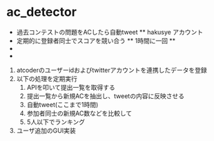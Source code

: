 # ac_detector

* 過去コンテストの問題をACしたら自動tweet
** hakusye アカウント
* 定期的に登録者同士でスコアを競い合う
** 1時間に一回
** 
*
*

1. atcoderのユーザーidおよびtwitterアカウントを連携したデータを登録
2. 以下の処理を定期実行
    1. APIを叩いて提出一覧を取得する
    2. 提出一覧から新規ACを抽出し、tweetの内容に反映させる
    3. 自動tweet(ここまで1時間)
    4. 参加者同士の新規AC数などを比較して
    5. 5人以下でランキング
3. ユーザ追加のGUI実装


